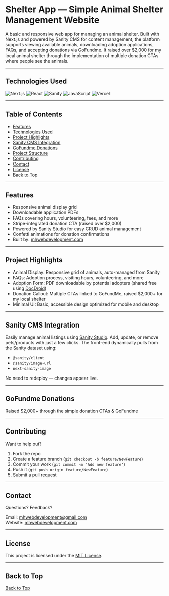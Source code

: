 # Shelter App — Simple Animal Shelter Management Website

A basic and responsive web app for managing an animal shelter. Built with Next.js and powered by Sanity CMS for content management, the platform supports viewing available animals, downloading adoption applications, FAQs, and accepting donations via GoFundme. It raised over $2,000 for my local animal shelter through the implementation of multiple donation CTAs where people see the animals.

---

## Technologies Used

![Next.js](https://img.shields.io/badge/Next.js-000000?style=flat&logo=nextdotjs&logoColor=white)
![React](https://img.shields.io/badge/React-61DAFB?style=flat&logo=react&logoColor=white)
![Sanity](https://img.shields.io/badge/Sanity-FF2B2B?style=flat&logo=sanity&logoColor=white)
![JavaScript](https://img.shields.io/badge/JavaScript-F7DF1E?style=flat&logo=javascript&logoColor=black)
![Vercel](https://img.shields.io/badge/Hosted_on-Vercel-000000?style=flat&logo=vercel&logoColor=white)

---

## Table of Contents

- [Features](#features)
- [Technologies Used](#technologies-used)
- [Project Highlights](#project-highlights)
- [Sanity CMS Integration](#sanity-cms-integration)
- [GoFundme Donations](#gofundme-donations)
- [Project Structure](#project-structure)
- [Contributing](#contributing)
- [Contact](#contact)
- [License](#license)
- [Back to Top](#back-to-top)

---

## Features

- Responsive animal display grid
- Downloadable application PDFs
- FAQs covering hours, volunteering, fees, and more
- Stripe-integrated donation CTA (raised over $2,000)
- Powered by Sanity Studio for easy CRUD animal management
- Confetti animations for donation confirmations
- Built by: [mhwebdevelopment.com](https://www.mhwebdevelopment.com/)

---

## Project Highlights

- Animal Display: Responsive grid of animals, auto-managed from Sanity
- FAQs: Adoption process, visiting hours, volunteering, and more
- Adoption Form: PDF downloadable by potential adopters (shared free using [DocDroid](https://www.docdroid.net/))
- Donation Callout: Multiple CTAs linked to GoFundMe, raised $2,000+ for my local shelter
- Minimal UI: Basic, accessible design optimized for mobile and desktop

---

## Sanity CMS Integration

Easily manage animal listings using [Sanity Studio](https://www.sanity.io/). Add, update, or remove pets/products with just a few clicks. The front-end dynamically pulls from the Sanity dataset using:

- `@sanity/client`
- `@sanity/image-url`
- `next-sanity-image`

No need to redeploy — changes appear live.

---

## GoFundme Donations

Raised $2,000+ through the simple donation CTAs & GoFundme

---

## Contributing

Want to help out?

1. Fork the repo  
2. Create a feature branch (`git checkout -b feature/NewFeature`)  
3. Commit your work (`git commit -m 'Add new feature'`)  
4. Push it (`git push origin feature/NewFeature`)  
5. Submit a pull request

---

## Contact

Questions? Feedback?

Email: [mhwebdevelopment@gmail.com](mailto:mhwebdevelopment@gmail.com)  
Website: [mhwebdevelopment.com](https://www.mhwebdevelopment.com)

---

## License

This project is licensed under the [MIT License](LICENSE).

---

## Back to Top

[Back to Top](#table-of-contents)
